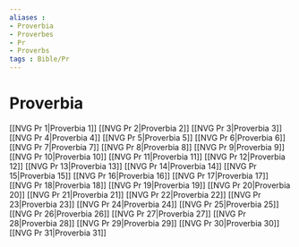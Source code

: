 ```yaml
---
aliases : 
- Proverbia
- Proverbes
- Pr
- Proverbs
tags : Bible/Pr
---
```


# Proverbia

[[NVG Pr 1|Proverbia 1]]
[[NVG Pr 2|Proverbia 2]]
[[NVG Pr 3|Proverbia 3]]
[[NVG Pr 4|Proverbia 4]]
[[NVG Pr 5|Proverbia 5]]
[[NVG Pr 6|Proverbia 6]]
[[NVG Pr 7|Proverbia 7]]
[[NVG Pr 8|Proverbia 8]]
[[NVG Pr 9|Proverbia 9]]
[[NVG Pr 10|Proverbia 10]]
[[NVG Pr 11|Proverbia 11]]
[[NVG Pr 12|Proverbia 12]]
[[NVG Pr 13|Proverbia 13]]
[[NVG Pr 14|Proverbia 14]]
[[NVG Pr 15|Proverbia 15]]
[[NVG Pr 16|Proverbia 16]]
[[NVG Pr 17|Proverbia 17]]
[[NVG Pr 18|Proverbia 18]]
[[NVG Pr 19|Proverbia 19]]
[[NVG Pr 20|Proverbia 20]]
[[NVG Pr 21|Proverbia 21]]
[[NVG Pr 22|Proverbia 22]]
[[NVG Pr 23|Proverbia 23]]
[[NVG Pr 24|Proverbia 24]]
[[NVG Pr 25|Proverbia 25]]
[[NVG Pr 26|Proverbia 26]]
[[NVG Pr 27|Proverbia 27]]
[[NVG Pr 28|Proverbia 28]]
[[NVG Pr 29|Proverbia 29]]
[[NVG Pr 30|Proverbia 30]]
[[NVG Pr 31|Proverbia 31]]
